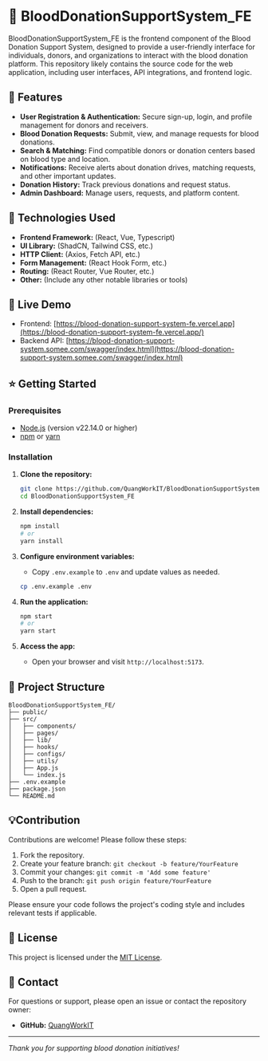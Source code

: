 # 💉 BloodDonationSupportSystem_FE

BloodDonationSupportSystem_FE is the frontend component of the Blood Donation Support System, designed to provide a user-friendly interface for individuals, donors, and organizations to interact with the blood donation platform. This repository likely contains the source code for the web application, including user interfaces, API integrations, and frontend logic.

## 📝 Features

- **User Registration & Authentication:** Secure sign-up, login, and profile management for donors and receivers.
- **Blood Donation Requests:** Submit, view, and manage requests for blood donations.
- **Search & Matching:** Find compatible donors or donation centers based on blood type and location.
- **Notifications:** Receive alerts about donation drives, matching requests, and other important updates.
- **Donation History:** Track previous donations and request status.
- **Admin Dashboard:** Manage users, requests, and platform content.

## 🚀 Technologies Used

- **Frontend Framework:** (React, Vue, Typescript)
- **UI Library:** (ShadCN, Tailwind CSS, etc.)
- **HTTP Client:** (Axios, Fetch API, etc.)
- **Form Management:** (React Hook Form, etc.)
- **Routing:** (React Router, Vue Router, etc.)
- **Other:** (Include any other notable libraries or tools)

## 🔗 Live Demo
- Frontend: [https://blood-donation-support-system-fe.vercel.app](https://blood-donation-support-system-fe.vercel.app/)
- Backend API: [https://blood-donation-support-system.somee.com/swagger/index.html](https://blood-donation-support-system.somee.com/swagger/index.html)

## ⭐ Getting Started

### Prerequisites

- [Node.js](https://nodejs.org/) (version v22.14.0 or higher)
- [npm](https://www.npmjs.com/) or [yarn](https://yarnpkg.com/)

### Installation

1. **Clone the repository:**
   ```bash
   git clone https://github.com/QuangWorkIT/BloodDonationSupportSystem_FE.git
   cd BloodDonationSupportSystem_FE
   ```

2. **Install dependencies:**
   ```bash
   npm install
   # or
   yarn install
   ```

3. **Configure environment variables:**
   - Copy `.env.example` to `.env` and update values as needed.
   ```bash
   cp .env.example .env
   ```

4. **Run the application:**
   ```bash
   npm start
   # or
   yarn start
   ```

5. **Access the app:**
   - Open your browser and visit `http://localhost:5173`.

## 📁 Project Structure

```
BloodDonationSupportSystem_FE/
├── public/
├── src/
│   ├── components/
│   ├── pages/
│   ├── lib/
│   ├── hooks/
│   ├── configs/
│   ├── utils/
│   ├── App.js
│   └── index.js
├── .env.example
├── package.json
└── README.md
```

## 💡Contribution

Contributions are welcome! Please follow these steps:
1. Fork the repository.
2. Create your feature branch: `git checkout -b feature/YourFeature`
3. Commit your changes: `git commit -m 'Add some feature'`
4. Push to the branch: `git push origin feature/YourFeature`
5. Open a pull request.

Please ensure your code follows the project's coding style and includes relevant tests if applicable.

## 📄 License

This project is licensed under the [MIT License](LICENSE).

## 🔎 Contact

For questions or support, please open an issue or contact the repository owner:

- **GitHub:** [QuangWorkIT](https://github.com/QuangWorkIT)

---

*Thank you for supporting blood donation initiatives!*
